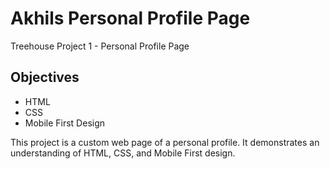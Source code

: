 # Akhils Personal Profile Page
Treehouse Project 1 - Personal Profile Page

## Objectives
- HTML
- CSS
- Mobile First Design

This project is a custom web page of a personal profile. It demonstrates an understanding of HTML, CSS, and Mobile First design.
